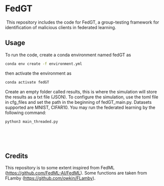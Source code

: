 # FedGT
​
This repository includes the code for FedGT, a group-testing framework for identification of malicious clients in federated learning. 
​
## Usage
To run the code, create a conda environment named fedGT as
```bash
conda env create -f environment.yml
```
then activate the environment as
```bash
conda activate fedGT
```

Create an empty folder called results, this is where the simulation will store the results as a txt file (JSON).
To configure the simulation, use the toml file in cfg_files and set the path in the beginning of fedGT_main.py. Datasets supported are MNIST, CIFAR10. 
You may run the federated learning by the following command:
```bash
python3 main_threaded.py
```
​

​
​
## Credits
This repository is to some extent inspired from FedML (https://github.com/FedML-AI/FedML). Some functions are taken from FLamby (https://github.com/owkin/FLamby).
